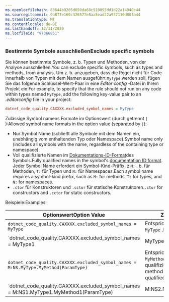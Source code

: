 ```yaml
---
ms.openlocfilehash: 83644b9205d650da68c910095dd1d22a14940c44
ms.sourcegitcommit: 9b877e160c326577e8aa5ead22a937110d80fa44
ms.translationtype: MT
ms.contentlocale: de-DE
ms.lasthandoff: 12/11/2020
ms.locfileid: "97366851"
---
```

### <a name="exclude-specific-symbols"></a><span data-ttu-id="cb395-101">Bestimmte Symbole ausschließen</span><span class="sxs-lookup"><span data-stu-id="cb395-101">Exclude specific symbols</span></span>

<span data-ttu-id="cb395-102">Sie können bestimmte Symbole, z. b. Typen und Methoden, von der Analyse ausschließen.</span><span class="sxs-lookup"><span data-stu-id="cb395-102">You can exclude specific symbols, such as types and methods, from analysis.</span></span> <span data-ttu-id="cb395-103">Um z. b. anzugeben, dass die Regel nicht für Code innerhalb von Typen mit dem Namen ausgeführt `MyType` werden soll, fügen Sie das folgende Schlüssel-Wert-Paar in eine *Editor config* -Datei in Ihrem Projekt ein:</span><span class="sxs-lookup"><span data-stu-id="cb395-103">For example, to specify that the rule should not run on any code within types named `MyType`, add the following key-value pair to an *.editorconfig* file in your project:</span></span>

```ini
dotnet_code_quality.CAXXXX.excluded_symbol_names = MyType
```

<span data-ttu-id="cb395-104">Zulässige Symbol namens Formate im Optionswert (durch getrennt `|` ):</span><span class="sxs-lookup"><span data-stu-id="cb395-104">Allowed symbol name formats in the option value (separated by `|`):</span></span>

- <span data-ttu-id="cb395-105">Nur Symbol Name (schließt alle Symbole mit dem Namen ein, unabhängig vom enthaltenden Typ oder Namespace).</span><span class="sxs-lookup"><span data-stu-id="cb395-105">Symbol name only (includes all symbols with the name, regardless of the containing type or namespace).</span></span>
- <span data-ttu-id="cb395-106">Voll qualifizierte Namen im [Dokumentations-ID-Format](../../docs/csharp/programming-guide/xmldoc/processing-the-xml-file.md#id-strings)des Symbols.</span><span class="sxs-lookup"><span data-stu-id="cb395-106">Fully qualified names in the symbol's [documentation ID format](../../docs/csharp/programming-guide/xmldoc/processing-the-xml-file.md#id-strings).</span></span> <span data-ttu-id="cb395-107">Jeder Symbol Name erfordert ein Symbol-Kind-Präfix, z `M:` . b. für Methoden, `T:` für Typen und `N:` für Namespaces.</span><span class="sxs-lookup"><span data-stu-id="cb395-107">Each symbol name requires a symbol-kind prefix, such as `M:` for methods, `T:` for types, and `N:` for namespaces.</span></span>
- <span data-ttu-id="cb395-108">`.ctor` für Konstruktoren und `.cctor` für statische Konstruktoren.</span><span class="sxs-lookup"><span data-stu-id="cb395-108">`.ctor` for constructors and `.cctor` for static constructors.</span></span>

<span data-ttu-id="cb395-109">Beispiele:</span><span class="sxs-lookup"><span data-stu-id="cb395-109">Examples:</span></span>

| <span data-ttu-id="cb395-110">Optionswert</span><span class="sxs-lookup"><span data-stu-id="cb395-110">Option Value</span></span> | <span data-ttu-id="cb395-111">Zusammenfassung</span><span class="sxs-lookup"><span data-stu-id="cb395-111">Summary</span></span> |
| --- | --- |
|`dotnet_code_quality.CAXXXX.excluded_symbol_names = MyType` | <span data-ttu-id="cb395-112">Entspricht allen Symbolen mit dem Namen `MyType` .</span><span class="sxs-lookup"><span data-stu-id="cb395-112">Matches all symbols named `MyType`.</span></span> |
|`dotnet_code_quality.CAXXXX.excluded_symbol_names = MyType1|MyType2` | <span data-ttu-id="cb395-113">Entspricht allen Symbolen mit dem Namen `MyType1` oder `MyType2` .</span><span class="sxs-lookup"><span data-stu-id="cb395-113">Matches all symbols named either `MyType1` or `MyType2`.</span></span> |
|`dotnet_code_quality.CAXXXX.excluded_symbol_names = M:NS.MyType.MyMethod(ParamType)` | <span data-ttu-id="cb395-114">Entspricht einer bestimmten Methode `MyMethod` mit der angegebenen voll qualifizierten Signatur.</span><span class="sxs-lookup"><span data-stu-id="cb395-114">Matches specific method `MyMethod` with the specified fully qualified signature.</span></span> |
|`dotnet_code_quality.CAXXXX.excluded_symbol_names = M:NS1.MyType1.MyMethod1(ParamType)|M:NS2.MyType2.MyMethod2(ParamType)` | <span data-ttu-id="cb395-115">Entspricht bestimmten Methoden `MyMethod1` und `MyMethod2` mit den jeweiligen voll qualifizierten Signaturen.</span><span class="sxs-lookup"><span data-stu-id="cb395-115">Matches specific methods `MyMethod1` and `MyMethod2` with the respective fully qualified signatures.</span></span> |

